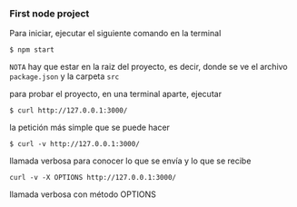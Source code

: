 ### First node project

Para iniciar, ejecutar el siguiente comando en la terminal
```
$ npm start
```
`NOTA` hay que estar en la raiz del proyecto, es decir, donde se ve el archivo `package.json` y la carpeta `src`

para probar el proyecto, en una terminal aparte, ejecutar
```
$ curl http://127.0.0.1:3000/
```
la petición más simple que se puede hacer
```
$ curl -v http://127.0.0.1:3000/
```
llamada verbosa para conocer lo que se envía y lo que se recibe
```
curl -v -X OPTIONS http://127.0.0.1:3000/
```
llamada verbosa con método OPTIONS